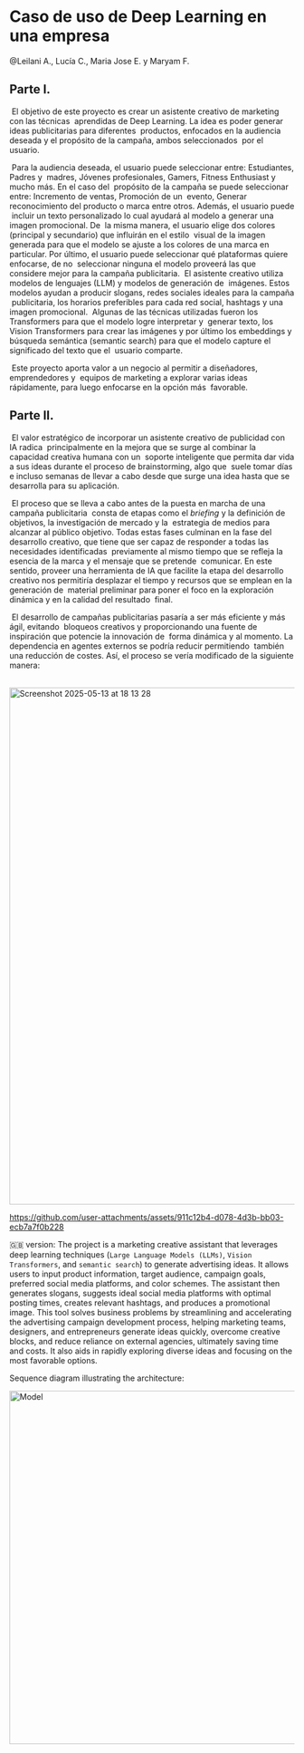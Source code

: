 # Caso de uso de Deep Learning en una‬ empresa‬

@Leilani A., Lucía C., Maria Jose E. y Maryam‬‭ F.
‭
## Parte I‬. 
‭ El‬‭ objetivo‬‭ de‬‭ este‬‭ proyecto‬‭ es‬‭ crear‬‭ un‬‭ asistente‬‭ creativo‬‭ de‬‭ marketing‬‭ con‬‭ las‬‭ técnicas‬
‭ aprendidas‬‭ de‬‭ Deep‬‭ Learning.‬‭ La‬‭ idea‬‭ es‬‭ poder‬‭ generar‬‭ ideas‬‭ publicitarias‬‭ para‬‭ diferentes‬
‭ productos,‬‭ enfocados‬‭ en‬‭ la‬‭ audiencia‬‭ deseada‬‭ y‬‭ el‬‭ propósito‬‭ de‬‭ la‬‭ campaña,‬‭ ambos‬‭ seleccionados‬
‭ por el usuario.‬

‭ Para‬‭ la‬‭ audiencia‬‭ deseada,‬‭ el‬‭ usuario‬‭ puede‬‭ seleccionar‬‭ entre:‬‭ Estudiantes,‬‭ Padres‬‭ y‬
‭ madres,‬‭ Jóvenes‬‭ profesionales,‬‭ Gamers,‬‭ Fitness‬‭ Enthusiast‬‭ y‬‭ mucho‬‭ más.‬‭ En‬‭ el‬‭ caso‬‭ del‬
‭ propósito‬‭ de‬‭ la‬‭ campaña‬‭ se‬‭ puede‬‭ seleccionar‬‭ entre:‬‭ Incremento‬‭ de‬‭ ventas,‬‭ Promoción‬‭ de‬‭ un‬
‭ evento,‬‭ Generar‬‭ reconocimiento‬‭ del‬‭ producto‬‭ o‬‭ marca‬‭ entre‬‭ otros.‬‭ Además,‬‭ el‬‭ usuario‬‭ puede‬
‭ incluir‬‭ un‬‭ texto‬‭ personalizado‬‭ lo‬‭ cual‬‭ ayudará‬‭ al‬‭ modelo‬‭ a‬‭ generar‬‭ una‬‭ imagen‬‭ promocional.‬‭ De‬
‭ la‬‭ misma‬‭ manera,‬‭ el‬‭ usuario‬‭ elige‬‭ dos‬‭ colores‬‭ (principal‬‭ y‬‭ secundario)‬‭ que‬‭ influirán‬‭ en‬‭ el‬‭ estilo‬
‭ visual‬‭ de‬‭ la‬‭ imagen‬‭ generada‬‭ para‬‭ que‬‭ el‬‭ modelo‬‭ se‬‭ ajuste‬‭ a‬‭ los‬‭ colores‬‭ de‬‭ una‬‭ marca‬‭ en‬
‭ particular.‬‭ Por‬‭ último,‬‭ el‬‭ usuario‬‭ puede‬‭ seleccionar‬‭ qué‬‭ plataformas‬‭ quiere‬‭ enfocarse,‬‭ de‬‭ no‬
‭ seleccionar ninguna el modelo proveerá las que considere mejor para la campaña publicitaria.‬
‭ El‬‭ asistente‬‭ creativo‬‭ utiliza‬‭ modelos‬‭ de‬‭ lenguajes‬‭ (LLM)‬‭ y‬‭ modelos‬‭ de‬‭ generación‬‭ de‬
‭ imágenes.‬‭ Estos‬‭ modelos‬‭ ayudan‬‭ a‬‭ producir‬‭ slogans,‬‭ redes‬‭ sociales‬‭ ideales‬‭ para‬‭ la‬‭ campaña‬
‭ publicitaria,‬‭ los‬‭ horarios‬‭ preferibles‬‭ para‬‭ cada‬‭ red‬‭ social,‬‭ hashtags‬‭ y‬‭ una‬‭ imagen‬‭ promocional.‬
‭ Algunas‬‭ de‬‭ las‬‭ técnicas‬‭ utilizadas‬‭ fueron‬‭ los‬‭ Transformers‬‭ para‬‭ que‬‭ el‬‭ modelo‬‭ logre‬‭ interpretar‬‭ y‬
‭ generar‬‭ texto,‬‭ los‬‭ Vision‬‭ Transformers‬‭ para‬‭ crear‬‭ las‬‭ imágenes‬‭ y‬‭ por‬‭ último‬‭ los‬‭ embeddings‬‭ y‬
‭ búsqueda‬‭ semántica‬‭ (semantic‬‭ search)‬‭ para‬‭ que‬‭ el‬‭ modelo‬‭ capture‬‭ el‬‭ significado‬‭ del‬‭ texto‬‭ que‬‭ el‬
‭ usuario comparte.‬

‭ Este‬‭ proyecto‬‭ aporta‬‭ valor‬‭ a‬‭ un‬‭ negocio‬‭ al‬‭ permitir‬‭ a‬‭ diseñadores,‬‭ emprendedores‬‭ y‬
‭ equipos‬‭ de‬‭ marketing‬‭ a‬‭ explorar‬‭ varias‬‭ ideas‬‭ rápidamente,‬‭ para‬‭ luego‬‭ enfocarse‬‭ en‬‭ la‬‭ opción‬‭ más‬
‭ favorable.‬

## Parte II.‬
‭ El‬‭ valor‬‭ estratégico‬‭ de‬‭ incorporar‬‭ un‬‭ asistente‬‭ creativo‬‭ de‬‭ publicidad‬‭ con‬‭ IA‬‭ radica‬
‭ principalmente‬‭ en‬‭ la‬‭ mejora‬‭ que‬‭ se‬‭ surge‬‭ al‬‭ combinar‬‭ la‬‭ capacidad‬‭ creativa‬‭ humana‬‭ con‬‭ un‬
‭ soporte‬‭ inteligente‬‭ que‬‭ permita‬‭ dar‬‭ vida‬‭ a‬‭ sus‬‭ ideas‬‭ durante‬‭ el‬‭ proceso‬‭ de‬‭ brainstorming,‬‭ algo‬‭ que‬
‭ suele‬‭ tomar‬‭ días‬‭ e‬‭ incluso‬‭ semanas‬‭ de‬‭ llevar‬‭ a‬‭ cabo‬‭ desde‬‭ que‬‭ surge‬‭ una‬‭ idea‬‭ hasta‬‭ que‬‭ se‬
‭ desarrolla para su aplicación.‬

‭ El‬‭ proceso‬‭ que‬‭ se‬‭ lleva‬‭ a‬‭ cabo‬‭ antes‬‭ de‬‭ la‬‭ puesta‬‭ en‬‭ marcha‬‭ de‬‭ una‬‭ campaña‬‭ publicitaria‬
‭ consta‬‭ de‬‭ etapas‬‭ como‬‭ el‬‭ _briefing‬‭_ y‬‭ la‬‭ definición‬‭ de‬‭ objetivos,‬‭ la‬‭ investigación‬‭ de‬‭ mercado‬‭ y‬‭ la‬
‭ estrategia‬‭ de‬‭ medios‬‭ para‬‭ alcanzar‬‭ al‬‭ público‬‭ objetivo.‬‭ Todas‬‭ estas‬‭ fases‬‭ culminan‬‭ en‬‭ la‬‭ fase‬‭ del‬
‭ desarrollo‬‭ creativo,‬‭ que‬‭ tiene‬‭ que‬‭ ser‬‭ capaz‬‭ de‬‭ responder‬‭ a‬‭ todas‬‭ las‬‭ necesidades‬‭ identificadas‬
‭ previamente‬‭ al‬‭ mismo‬‭ tiempo‬‭ que‬‭ se‬‭ refleja‬‭ la‬‭ esencia‬‭ de‬‭ la‬‭ marca‬‭ y‬‭ el‬‭ mensaje‬‭ que‬‭ se‬‭ pretende‬
‭ comunicar.‬‭ En‬‭ este‬‭ sentido,‬‭ proveer‬‭ una‬‭ herramienta‬‭ de‬‭ IA‬‭ que‬‭ facilite‬‭ la‬‭ etapa‬‭ del‬‭ desarrollo‬
‭ creativo‬‭ nos‬‭ permitiría‬‭ desplazar‬‭ el‬‭ tiempo‬‭ y‬‭ recursos‬‭ que‬‭ se‬‭ emplean‬‭ en‬‭ la‬‭ generación‬‭ de‬
‭ material‬‭ preliminar‬‭ para‬‭ poner‬‭ el‬‭ foco‬‭ en‬‭ la‬‭ exploración‬‭ dinámica‬‭ y‬‭ en‬‭ la‬‭ calidad‬‭ del‬‭ resultado‬
‭ final.‬

‭ El‬‭ desarrollo‬‭ de‬‭ campañas‬‭ publicitarias‬‭ pasaría‬‭ a‬‭ ser‬‭ más‬‭ eficiente‬‭ y‬‭ más‬‭ ágil,‬‭ evitando‬
‭ bloqueos‬‭ creativos‬‭ y‬‭ proporcionando‬‭ una‬‭ fuente‬‭ de‬‭ inspiración‬‭ que‬‭ potencie‬‭ la‬‭ innovación‬‭ de‬
‭ forma‬‭ dinámica‬‭ y‬‭ al‬‭ momento.‬‭ La‬‭ dependencia‬‭ en‬‭ agentes‬‭ externos‬‭ se‬‭ podría‬‭ reducir‬‭ permitiendo‬
‭ también una reducción de costes. Así, el proceso se vería modificado de la siguiente manera:‬

‭
‭<img width="913" alt="Screenshot 2025-05-13 at 18 13 28" src="https://github.com/user-attachments/assets/9a4b7021-9a8f-4fdd-87b7-d7f8b52d152e" />



https://github.com/user-attachments/assets/911c12b4-d078-4d3b-bb03-ecb7a7f0b228



🇬🇧 version: 
The project is a marketing creative assistant that leverages deep learning techniques (`Large Language Models (LLMs)`, `Vision Transformers`, and `semantic search`) to generate advertising ideas. It allows users to input product information, target audience, campaign goals, preferred social media platforms, and color schemes. The assistant then generates slogans, suggests ideal social media platforms with optimal posting times, creates relevant hashtags, and produces a promotional image. This tool solves business problems by streamlining and accelerating the advertising campaign development process, helping marketing teams, designers, and entrepreneurs generate ideas quickly, overcome creative blocks, and reduce reliance on external agencies, ultimately saving time and costs. It also aids in rapidly exploring diverse ideas and focusing on the most favorable options.

Sequence diagram illustrating the architecture:


<img width="624" alt="Model" src="https://github.com/user-attachments/assets/26d9928d-a2b9-4520-9d74-888e9ac36270" />



‭
